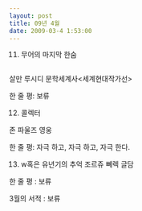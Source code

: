 ```yaml
---
layout: post
title: 09년 4월
date: 2009-03-4 1:53:00
---
```



11. 무어의 마지막 한숨
<div class="img_row">
<img class="col one" src="{{ site.baseurl }} /img/book/1.jpg" alt="" title="example image"/>
</div>	

살만 루시디
문학세계사<세계현대작가선>

한 줄 평: 보류




12. 콜렉터

존 파울즈
영웅

한 줄 평: 자극 하고, 자극 하고, 자극 한다.


13. w혹은 유년기의 추억
조르쥬 뻬렉
글담

한 줄 평 : 보류

3월의 서적 : 보류


